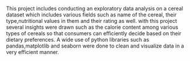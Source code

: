 This project includes conducting an exploratory data analysis on a cereal dataset which includes various fields such as 
name of the cereal, their type,nutritional values in them and their rating as well. with this project several insights were drawn 
such as the calorie content among various types of cereals so that consumers can efficiently decide based on their dietary preferences.
A wide use of python libraries such as pandas,matplotlib and seaborn were done to clean and visualize data in a very efficient manner.
